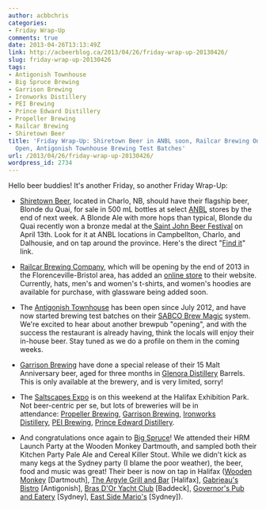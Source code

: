 ```yaml
---
author: acbbchris
categories:
- Friday Wrap-Up
comments: true
date: 2013-04-26T13:13:49Z
link: http://acbeerblog.ca/2013/04/26/friday-wrap-up-20130426/
slug: friday-wrap-up-20130426
tags:
- Antigonish Townhouse
- Big Spruce Brewing
- Garrison Brewing
- Ironworks Distillery
- PEI Brewing
- Prince Edward Distillery
- Propeller Brewing
- Railcar Brewing
- Shiretown Beer
title: 'Friday Wrap-Up: Shiretown Beer in ANBL soon, Railcar Brewing Online Store
  Open, Antigonish Townhouse Brewing Test Batches'
url: /2013/04/26/friday-wrap-up-20130426/
wordpress_id: 2734
---
```


Hello beer buddies! It's another Friday, so another Friday Wrap-Up:



	
  * [Shiretown Beer](http://www.facebook.com/shiretown), located in Charlo, NB, should have their flagship beer, Blonde du Quai, for sale in 500 mL bottles at select [ANBL](http://www.nbliquor.com/) stores by the end of next week. A Blonde Ale with more hops than typical, Blonde du Quai recently won a bronze medal at the[ Saint John Beer Festival](https://www.facebook.com/SaintJohnBeerFest) on April 13th. Look for it at ANBL locations in Campbellton, Charlo, and Dalhousie, and on tap around the province. Here's the direct "[Find it](http://www.nbliquor.com/location.html?upc=400000024493+&submit.x=25&submit.y=10)" link.

	
  * [Railcar Brewing Company](http://railcarbrewing.com/), which will be opening by the end of 2013 in the Florenceville-Bristol area, has added an [online store](http://railcarbrewing.com/shop/) to their website. Currently, hats, men's and women's t-shirts, and women's hoodies are available for purchase, with glassware being added soon.

	
  * The [Antigonish Townhouse](https://www.facebook.com/AntigonishTownhouse) has been open since July 2012, and have now started brewing test batches on their [SABCO Brew Magic](https://brewmagic.com/) system. We're excited to hear about another brewpub "opening", and with the success the restaurant is already having, think the locals will enjoy their in-house beer. Stay tuned as we do a profile on them in the coming weeks.

	
  * [Garrison Brewing](https://www.facebook.com/garrisonbrewing) have done a special release of their 15 Malt Anniversary beer, aged for three months in [Glenora Distillery](http://www.glenoradistillery.com/) Barrels. This is only available at the brewery, and is very limited, sorry!

	
  * The [Saltscapes Expo](http://www.saltscapes.com/expo/) is on this weekend at the Halifax Exhibition Park. Not beer-centric per se, but lots of breweries will be in attendance: [Propeller Brewing](https://www.facebook.com/propellerbeer), [Garrison Brewing](https://www.facebook.com/garrisonbrewing), [Ironworks Distillery](http://www.ironworksdistillery.com), [PEI Brewing](https://www.facebook.com/peibrewingcompany), [Prince Edward Distillery](http://www.princeedwarddistillery.com/).

	
  * And congratulations once again to [Big Spruce](https://www.facebook.com/BigSpruceBrewing)! We attended their HRM Launch Party at the Wooden Monkey Dartmouth, and sampled both their Kitchen Party Pale Ale and Cereal Killer Stout. While we didn't kick as many kegs at the Sydney party (I blame the poor weather), the beer, food and music was great! Their beer is now on tap in Halifax ([Wooden Monkey](https://www.facebook.com/TheWoodenMonkey) [Dartmouth], [The Argyle Grill and Bar](https://www.facebook.com/pages/The-Argyle-Bar-Grill/199482733395691) [Halifax], [Gabrieau's Bistro](http://www.gabrieaus.com/) [Antigonish], [Bras D'Or Yacht Club](http://www.brasdoryachtclub.ca/) [Baddeck], [Governor's Pub and Eatery](https://www.facebook.com/GovernorsPub) [Sydney], [East Side Mario's](https://www.facebook.com/esmsydney) [Sydney]).


